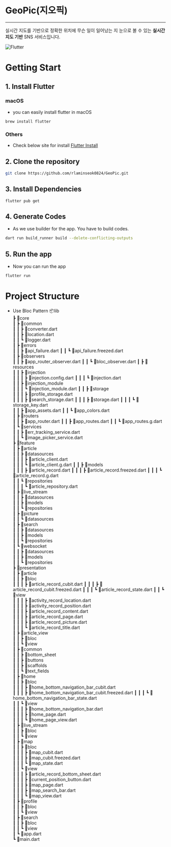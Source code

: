 # GeoPic(지오픽)
---
실시간 지도를 기반으로 정확한 위치에 무슨 일이 일어났는 지 눈으로 볼 수 있는 **실시간 지도 기반** SNS 서비스입니다.

![Flutter](https://img.shields.io/badge/Flutter-%2302569B.svg?style=for-the-badge&logo=Flutter&logoColor=white) 

# Getting Start
## 1. Install Flutter
### macOS
- you can easily install flutter in macOS
``` shell 
brew install flutter
```
### Others
- Check below site for install
[Flutter Install](https://flutter-ko.dev/get-started/install) 

## 2. Clone the repository

``` bash
git clone https://github.com/rlaminseok0824/GeoPic.git
```

## 3. Install Dependencies

``` Shell
flutter pub get
```

## 4. Generate Codes
- As we use builder for the app. You have to build codes.
``` bash
dart run build_runner build --delete-conflicting-outputs
```

## 5. Run the app
- Now you can run the app
``` bash
flutter run
```

# Project Structure
  - Use Bloc Pattern
📦lib  
 ┣ 📂core  
 ┃ ┣ 📂common  
 ┃ ┃ ┣ 📜converter.dart  
 ┃ ┃ ┣ 📜location.dart  
 ┃ ┃ ┗ 📜logger.dart   
 ┃ ┣ 📂errors  
 ┃ ┃ ┣ 📜api_failure.dart 
 ┃ ┃ ┗ 📜api_failure.freezed.dart  
 ┃ ┣ 📂observers  
 ┃ ┃ ┣ 📜app_router_observer.dart
 ┃ ┃ ┗ 📜bloc_observer.dart
 ┃ ┣ 📂resources  
 ┃ ┃ ┣ 📂injection  
 ┃ ┃ ┃ ┣ 📜injection.config.dart
 ┃ ┃ ┃ ┗ 📜injection.dart  
 ┃ ┃ ┣ 📂injection_module  
 ┃ ┃ ┃ ┗ 📜injection_module.dart
 ┃ ┃ ┣ 📂storage  
 ┃ ┃ ┃ ┣ 📜profile_storage.dart  
 ┃ ┃ ┃ ┣ 📜search_storage.dart 
 ┃ ┃ ┃ ┣ 📜storage.dart 
 ┃ ┃ ┃ ┗ 📜storage_key.dart  
 ┃ ┃ ┣ 📜app_assets.dart 
 ┃ ┃ ┗ 📜app_colors.dart  
 ┃ ┣ 📂routers  
 ┃ ┃ ┣ 📜app_router.dart 
 ┃ ┃ ┣ 📜app_routes.dart
 ┃ ┃ ┗ 📜app_routes.g.dart 
 ┃ ┗ 📂services  
 ┃ ┃ ┣ 📜err_tracking_service.dart  
 ┃ ┃ ┗ 📜image_picker_service.dart  
 ┣ 📂feature  
 ┃ ┣ 📂article  
 ┃ ┃ ┣ 📂datasources  
 ┃ ┃ ┃ ┣ 📜article_client.dart  
 ┃ ┃ ┃ ┗ 📜article_client.g.dart 
 ┃ ┃ ┣ 📂models  
 ┃ ┃ ┃ ┣ 📜article_record.dart
 ┃ ┃ ┃ ┣ 📜article_record.freezed.dart
 ┃ ┃ ┃ ┗ 📜article_record.g.dart  
 ┃ ┃ ┗ 📂repositories  
 ┃ ┃ ┃ ┗ 📜article_repository.dart  
 ┃ ┣ 📂live_stream  
 ┃ ┃ ┣ 📂datasources  
 ┃ ┃ ┣ 📂models  
 ┃ ┃ ┗ 📂repositories  
 ┃ ┣ 📂picture  
 ┃ ┃ ┗ 📂datasources  
 ┃ ┣ 📂search  
 ┃ ┃ ┣ 📂datasources  
 ┃ ┃ ┣ 📂models  
 ┃ ┃ ┗ 📂repositories  
 ┃ ┗ 📂websocket  
 ┃ ┃ ┣ 📂datasources  
 ┃ ┃ ┣ 📂models  
 ┃ ┃ ┗ 📂repositories  
 ┣ 📂presentation  
 ┃ ┣ 📂article  
 ┃ ┃ ┣ 📂bloc  
 ┃ ┃ ┃ ┣ 📜article_record_cubit.dart
 ┃ ┃ ┃ ┣ 📜article_record_cubit.freezed.dart 
 ┃ ┃ ┃ ┗ 📜article_record_state.dart 
 ┃ ┃ ┗ 📂view  
 ┃ ┃ ┃ ┣ 📜activity_record_location.dart  
 ┃ ┃ ┃ ┣ 📜activity_record_position.dart  
 ┃ ┃ ┃ ┣ 📜article_record_content.dart  
 ┃ ┃ ┃ ┣ 📜article_record_page.dart  
 ┃ ┃ ┃ ┣ 📜article_record_picture.dart  
 ┃ ┃ ┃ ┗ 📜article_record_title.dart  
 ┃ ┣ 📂article_view  
 ┃ ┃ ┣ 📂bloc  
 ┃ ┃ ┗ 📂view  
 ┃ ┣ 📂common  
 ┃ ┃ ┣ 📂bottom_sheet  
 ┃ ┃ ┣ 📂buttons  
 ┃ ┃ ┣ 📂scaffolds  
 ┃ ┃ ┗ 📂text_fields  
 ┃ ┣ 📂home  
 ┃ ┃ ┣ 📂bloc  
 ┃ ┃ ┃ ┣ 📜home_bottom_navigation_bar_cubit.dart  
 ┃ ┃ ┃ ┣ 📜home_bottom_navigation_bar_cubit.freezed.dart 
 ┃ ┃ ┃ ┗ 📜home_bottom_navigation_bar_state.dart  
 ┃ ┃ ┗ 📂view  
 ┃ ┃ ┃ ┣ 📜home_bottom_navigation_bar.dart  
 ┃ ┃ ┃ ┣ 📜home_page.dart  
 ┃ ┃ ┃ ┗ 📜home_page_view.dart  
 ┃ ┣ 📂live_stream  
 ┃ ┃ ┣ 📂bloc  
 ┃ ┃ ┗ 📂view  
 ┃ ┣ 📂map  
 ┃ ┃ ┣ 📂bloc  
 ┃ ┃ ┃ ┣ 📜map_cubit.dart  
 ┃ ┃ ┃ ┣ 📜map_cubit.freezed.dart  
 ┃ ┃ ┃ ┗ 📜map_state.dart  
 ┃ ┃ ┗ 📂view  
 ┃ ┃ ┃ ┣ 📜article_record_bottom_sheet.dart  
 ┃ ┃ ┃ ┣ 📜current_position_button.dart  
 ┃ ┃ ┃ ┣ 📜map_page.dart  
 ┃ ┃ ┃ ┣ 📜map_search_bar.dart  
 ┃ ┃ ┃ ┗ 📜map_view.dart  
 ┃ ┣ 📂profile  
 ┃ ┃ ┣ 📂bloc  
 ┃ ┃ ┗ 📂view  
 ┃ ┣ 📂search  
 ┃ ┃ ┣ 📂bloc  
 ┃ ┃ ┗ 📂view  
 ┃ ┗ 📜app.dart  
 ┗ 📜main.dart
